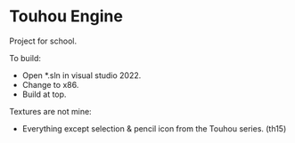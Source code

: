 # Touhou Engine
Project for school.

To build:
- Open *.sln in visual studio 2022.
- Change to x86.
- Build at top.

Textures are not mine:
- Everything except selection & pencil icon from the Touhou series. (th15)